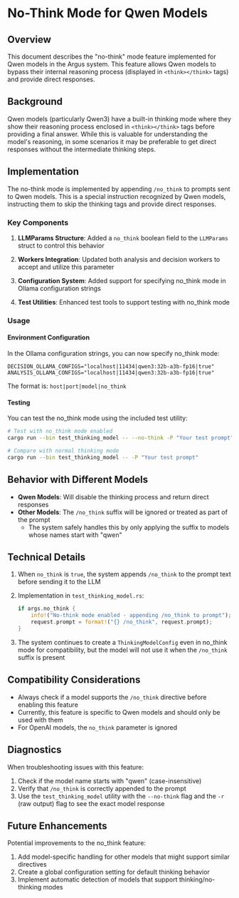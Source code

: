 # No-Think Mode for Qwen Models

## Overview

This document describes the "no-think" mode feature implemented for Qwen models in the Argus system. This feature allows Qwen models to bypass their internal reasoning process (displayed in `<think></think>` tags) and provide direct responses.

## Background

Qwen models (particularly Qwen3) have a built-in thinking mode where they show their reasoning process enclosed in `<think></think>` tags before providing a final answer. While this is valuable for understanding the model's reasoning, in some scenarios it may be preferable to get direct responses without the intermediate thinking steps.

## Implementation

The no-think mode is implemented by appending `/no_think` to prompts sent to Qwen models. This is a special instruction recognized by Qwen models, instructing them to skip the thinking tags and provide direct responses.

### Key Components

1. **LLMParams Structure**: Added a `no_think` boolean field to the `LLMParams` struct to control this behavior

2. **Workers Integration**: Updated both analysis and decision workers to accept and utilize this parameter

3. **Configuration System**: Added support for specifying no_think mode in Ollama configuration strings

4. **Test Utilities**: Enhanced test tools to support testing with no_think mode

### Usage

#### Environment Configuration

In the Ollama configuration strings, you can now specify no_think mode:

```
DECISION_OLLAMA_CONFIGS="localhost|11434|qwen3:32b-a3b-fp16|true"
ANALYSIS_OLLAMA_CONFIGS="localhost|11434|qwen3:32b-a3b-fp16|true"
```

The format is: `host|port|model|no_think`

#### Testing

You can test the no_think mode using the included test utility:

```bash
# Test with no_think mode enabled
cargo run --bin test_thinking_model -- --no-think -P "Your test prompt"

# Compare with normal thinking mode
cargo run --bin test_thinking_model -- -P "Your test prompt"
```

## Behavior with Different Models

- **Qwen Models**: Will disable the thinking process and return direct responses
- **Other Models**: The `/no_think` suffix will be ignored or treated as part of the prompt
  - The system safely handles this by only applying the suffix to models whose names start with "qwen"

## Technical Details

1. When `no_think` is `true`, the system appends `/no_think` to the prompt text before sending it to the LLM

2. Implementation in `test_thinking_model.rs`:
   ```rust
   if args.no_think {
       info!("No-think mode enabled - appending /no_think to prompt");
       request.prompt = format!("{} /no_think", request.prompt);
   }
   ```

3. The system continues to create a `ThinkingModelConfig` even in no_think mode for compatibility, but the model will not use it when the `/no_think` suffix is present

## Compatibility Considerations

- Always check if a model supports the `/no_think` directive before enabling this feature
- Currently, this feature is specific to Qwen models and should only be used with them
- For OpenAI models, the `no_think` parameter is ignored

## Diagnostics

When troubleshooting issues with this feature:

1. Check if the model name starts with "qwen" (case-insensitive)
2. Verify that `/no_think` is correctly appended to the prompt
3. Use the `test_thinking_model` utility with the `--no-think` flag and the `-r` (raw output) flag to see the exact model response

## Future Enhancements

Potential improvements to the no_think feature:

1. Add model-specific handling for other models that might support similar directives
2. Create a global configuration setting for default thinking behavior
3. Implement automatic detection of models that support thinking/no-thinking modes
